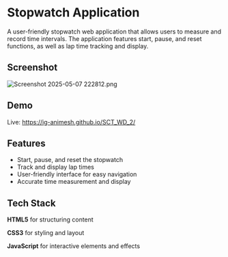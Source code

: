
# Stopwatch Application

A user-friendly stopwatch web application that allows users to measure and record time intervals. The application features start, pause, and reset functions, as well as lap time tracking and display.


## Screenshot

![Screenshot 2025-05-07 222812.png](<https://media-hosting.imagekit.io/7b41ce41a62e41fc/Screenshot%202025-05-07%20222812.png?Expires=1841245166&Key-Pair-Id=K2ZIVPTIP2VGHC&Signature=uwLWzzi5ThgQVBy~17OvF6ZoI~mR4k3braNJkXMWKH-wwDIvaZ0Fd4G5iRuYqYCCJFqnsDblN21aLAz44iPv~9-39SUNpLSZXfNykWWVKCs0RZL~-zDH4SRTS69~1xvTXxC-UGQsTDEXCInkrE~nRtDKJrvG30SgI1Ity8ko9ne8W75xs0Fj~93fcVnguBgIHCAvI3muQ7IUfNhbDq1MSJjmIhQEi4GojQCWo97yX0eJJ9B8iOGBIzQrAoT7f--I3n~on2DpIeTxY7nKV2OQ6dq3UICd3rPmUHHQVyoAjh7g2UKcTIxmRI5xet8IaA~acimC~sCI7MeedUoSmIF6gA__>)


## Demo

Live: https://ig-animesh.github.io/SCT_WD_2/


## Features

- Start, pause, and reset the stopwatch
- Track and display lap times
- User-friendly interface for easy navigation
- Accurate time measurement and display



## Tech Stack

**HTML5** for structuring content

**CSS3**  for styling and layout

**JavaScript**  for interactive elements and effects

